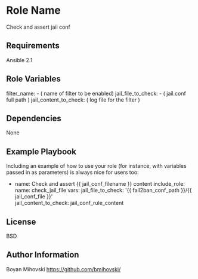Role Name
=========

Check and assert jail conf

Requirements
------------

Ansible 2.1

Role Variables
--------------

filter_name: - ( name of filter to be enabled)
jail_file_to_check: - ( jail.conf full path )
jail_content_to_check: ( log file for the filter )

Dependencies
------------

None

Example Playbook
----------------

Including an example of how to use your role (for instance, with variables passed in as parameters) is always nice for users too:

- name: Check and assert {{ jail_conf_filename }} content
  include_role:
    name: check_jail_file
  vars:
    jail_file_to_check: '{{ fail2ban_conf_path }}/{{ jail_conf_file }}'  
    jail_content_to_check: jail_conf_rule_content
    
License
-------

BSD

Author Information
------------------

Boyan Mihovski https://github.com/bmihovski/
